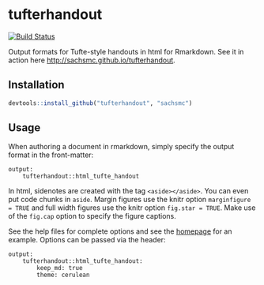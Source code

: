 tufterhandout
=============

[![Build Status](https://travis-ci.org/sachsmc/tufterhandout.png?branch=master)](https://travis-ci.org/sachsmc/tufterhandout)

Output formats for Tufte-style handouts in html for Rmarkdown. See it in action here <http://sachsmc.github.io/tufterhandout>. 

## Installation

```r
devtools::install_github("tufterhandout", "sachsmc")
```

## Usage

When authoring a document in rmarkdown, simply specify the output format in the front-matter:

```
output: 
    tufterhandout::html_tufte_handout
```
In html, sidenotes are created with the tag `<aside></aside>`. You can even put code chunks in `aside`. Margin figures use the knitr option `marginfigure = TRUE` and full width figures use the knitr option `fig.star = TRUE`. Make use of the `fig.cap` option to specify the figure captions. 

See the help files for complete options and see the [homepage](http://sachsmc.github.io/tufterhandout) for an example. Options can be passed via the header:

```
output: 
    tufterhandout::html_tufte_handout:
        keep_md: true
        theme: cerulean
```
